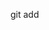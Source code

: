 git add [<image-file-name>](https://github.com/byoniq/RedTeaming-Tools/blob/main/ChatGPT%20Image%20Oct%2029%2C%202025%2C%2005_56_18%20PM.png)
